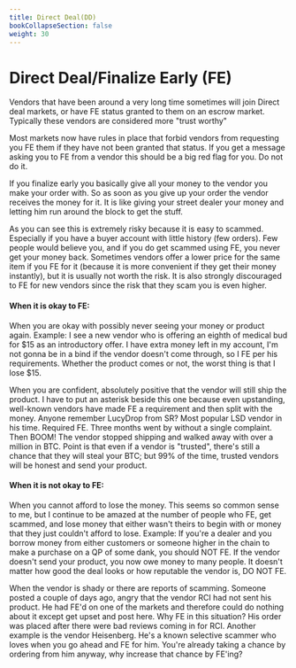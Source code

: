 ```yaml
---
title: Direct Deal(DD)
bookCollapseSection: false
weight: 30
---
```



# Direct Deal/Finalize Early (FE)
 
Vendors that have been around a very long time sometimes will join Direct deal markets, or have FE status granted to them on an escrow market. Typically these vendors are considered more "trust worthy" 

Most markets now have rules in place that forbid vendors from requesting you FE them if they have not been granted that status. If you get a message asking you to FE from a vendor this should be a big red flag for you. Do not do it.

If you finalize early you basically give all your money to the vendor you make your order with. So as soon as you give up your order the vendor receives the money for it. It is like giving your street dealer your money and letting him run around the block to get the stuff.

As you can see this is extremely risky because it is easy to scammed. Especially if you have a buyer account with little history (few orders). Few people would believe you, and if you do get scammed using FE, you never get your money back. Sometimes vendors offer a lower price for the same item if you FE for it (because it is more convenient if they get their money instantly), but it is usually not worth the risk. It is also strongly discouraged to FE for new vendors since the risk that they scam you is even higher.

#### **When it is okay to FE:**
When you are okay with possibly never seeing your money or product again. Example: I see a new vendor who is offering an eighth of medical bud for $15 as an introductory offer. I have extra money left in my account, I'm not gonna be in a bind if the vendor doesn't come through, so I FE per his requirements. Whether the product comes or not, the worst thing is that I lose $15.

When you are confident, absolutely positive that the vendor will still ship the product. I have to put an asterisk beside this one because even upstanding, well-known vendors have made FE a requirement and then split with the money. Anyone remember LucyDrop from SR? Most popular LSD vendor in his time. Required FE. Three months went by without a single complaint. Then BOOM! The vendor stopped shipping and walked away with over a million in BTC. Point is that even if a vendor is "trusted", there's still a chance that they will steal your BTC; but 99% of the time, trusted vendors will be honest and send your product.

#### **When it is not okay to FE:**
When you cannot afford to lose the money. This seems so common sense to me, but I continue to be amazed at the number of people who FE, get scammed, and lose money that either wasn't theirs to begin with or money that they just couldn't afford to lose. Example: If you're a dealer and you borrow money from either customers or someone higher in the chain to make a purchase on a QP of some dank, you should NOT FE. If the vendor doesn't send your product, you now owe money to many people. It doesn't matter how good the deal looks or how reputable the vendor is, DO NOT FE.

When the vendor is shady or there are reports of scamming. Someone posted a couple of days ago, angry that the vendor RCI had not sent his product. He had FE'd on one of the markets and therefore could do nothing about it except get upset and post here. Why FE in this situation? His order was placed after there were bad reviews coming in for RCI. Another example is the vendor Heisenberg. He's a known selective scammer who loves when you go ahead and FE for him. You're already taking a chance by ordering from him anyway, why increase that chance by FE'ing?
